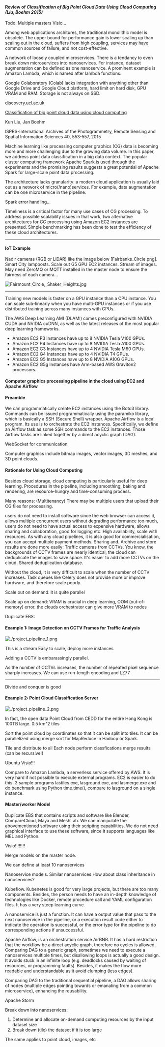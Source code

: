 #### Review of *Classification of Big Point Cloud Data Using Cloud Computing (Liu, Boehm 2015)*

Todo: Multiple masters Visio...

Among web applications architures, the traditional monolithic model is obsolete. The upper bound for performance gain is lower scaling up than scaling out in the cloud, suffers from high coupling, services may have common sources of failure, and not cost-effective.

A network of loosely coupled microservices. There is a tendancy to even break down microservices into nanoservices. For instance, dataset augmentation can be defined as one nanoservice. A prominent example is Amazon Lambda, which is named after lambda functions.



Google Colaboratory (Colab) lacks integration with anything other than Google Drive and Google Cloud platform, hard limit on hard disk, GPU VRAM and RAM. Storage is not always on SSD.

discovery.ucl.ac.uk

[Classification of big point cloud data using cloud computing](https://discovery.ucl.ac.uk/id/eprint/1471584/1/isprsarchives-XL-3-W3-553-2015.pdf)

Kun Liu, Jan Boehm

ISPRS-International Archives of the Photogrammetry, Remote Sensing and Spatial Information Sciences 40, 553-557, 2015

Machine learning like processing computer graphics (CG) data is becoming more and more challenging due to the growing data volume. In this paper, we address point data classification in a big data context. The popular cluster computing framework Apache Spark is used through the experiments and the promising results suggests a great potential of Apache Spark for large-scale point data processing.

The architecture lacks granularity: a modern cloud application is usually laid out as a network of micro(/nano)services. For example, data augmentation can be one microservice in the pipeline.

Spark error handling...

Timeliness is a critical factor for many use cases of CG processing.
To address possible scalability issues in that work, two alternative architectures for CG processing using Amazon EC2 instances are presented. Simple benchmarking has been done to test the efficiency of these cloud architectures.

-------------------------------------------------------------

#### IoT Example
Nadir cameras (RGB or LiDAR) like the image below [Fairbanks_Circle.png]. Smart City lampposts. Scale out G5 GPU EC2 instances. Stream of images. May need ZeroMQ or MQTT installed in the master node to ensure the fairness of each camera...

![Fairmount_Circle,_Shaker_Heights.jpg](Fairmount_Circle,_Shaker_Heights.jpg)

-------------------------------------------------------------
Training new models is faster on a GPU instance than a CPU instance. You can scale sub-linearly when you have multi-GPU instances or if you use distributed training across many instances with GPUs.

The AWS Deep Learning AMI (DLAMI) comes preconfigured with NVIDIA CUDA and NVIDIA cuDNN, as well as the latest releases of the most popular deep learning frameworks.
* Amazon EC2 P3 Instances have up to 8 NVIDIA Tesla V100 GPUs.
* Amazon EC2 P4 Instances have up to 8 NVIDIA Tesla A100 GPUs.
* Amazon EC2 G3 Instances have up to 4 NVIDIA Tesla M60 GPUs.
* Amazon EC2 G4 Instances have up to 4 NVIDIA T4 GPUs.
* Amazon EC2 G5 Instances have up to 8 NVIDIA A10G GPUs.
* Amazon EC2 G5g Instances have Arm-based AWS Graviton2 processors.

#### Computer graphics processing pipeline in the cloud using EC2 and Apache Airflow


#### Preamble
We can programmatically create EC2 instances using the Boto3 library. Commands can be issued programmatically using the paramiko library, which is basically a SSH (Secure Shell) wrapper.
Apache Airflow is a local program. Its use is to orchestrate the EC2 instances. Specifically, we define an Airflow task as some SSH commands to the EC2 instances. Those Airflow tasks are linked together by a direct acyclic graph (DAG).

WebSocket for communication

Computer graphics include bitmap images, vector images, 3D meshes, and 3D point clouds.

#### Rationale for Using Cloud Computing
Besides cloud storage, cloud computing is particularly useful for deep learning. Procedures in the pipeline, including smoothing, baking and rendering, are resource-hungry and time-consuming process.

Many reasons: 
(Multitenancy) There may be multiple users that upload their CG files for processing.

users do not need to install software since the web browser can access it, allows multiple concurrent users without degrading performance too much, users do not need to have actual access to expensive hardware, allows sharing and collaboration, good for logging etc. High availability, scale with resources. As with any cloud pipelines, it is also good for commercialisation, you can accept multiple payment methods.
Sharing and. Archive and store results are done more easily: Traffic cameras from CCTVs. You know, the backgrounds of CCTV frames are nearly identical, the cloud can deduplicate the images to save space. It's easier to add more CCTVs on the cloud. Shared deduplication database.

Without the cloud, it is very difficult to scale when the number of CCTV increases. Task queues like Celery does not provide more or improve hardware, and therefore scale poorly.

Scale out on demand: it is quite parallel

Scale up on demand: VRAM is crucial in deep learning, OOM (out-of-memory) error. the clouds orchestrator can give more VRAM to nodes

Duplicate EBS:

#### Example 1: Image Detection on CCTV Frames for Traffic Analysis
![./project_pipeline_1.png](./project_pipeline_1.png)

This is a stream
Easy to scale, deploy more instances

Adding a CCTV is embarassingly parallel.

As the number of CCTVs increases, the number of repeated pixel sequence sharply increases. We can use run-length encoding and LZ77.

-----------
Divide and conquer is good
#### Example 2: Point Cloud Classification Server
![./project_pipeline_2.png](./project_pipeline_2.png)

In fact, the open data Point Cloud from CEDD for the entire Hong Kong is 100TB large. 0.5 km^2 tiles

Sort the point cloud by coordinates so that it can be split into tiles. It can be parallelized using merge sort for MapReduce in Hadoop or Spark.

Tile and distribute to all
Each node perform classfications
merge results (can be recursive!)

Ubuntu Visio!!!

Compare to Amazon Lambda, a serverless service offered by AWS. It is very hard if not possible to execute external programs. EC2 is easier to do this. 3 sample programs lastiles.exe, lasground.exe, and lasmerge.exe
and do benchmark using Python time.time(), compare to lasground on a single instance.

#### Master/worker Model

Duplicate EBS that contains scripts and software like Blender, CompareCloud, Maya and MeshLab. We can manipulate the abovementioned software using their scripting capabilities. We do not need graphical interface to use these software, since it supports languages like MEL and Python.

Visio!!!!!!!!

Merge models on the master node.

We can define at least 10 nanoservices

Nanoservice models. Similar nanoservices
How about class inheritance in nanoservices?

Kubeflow. Kubenetes is good for very large projects, but there are too many components. Besides, the person needs to have an in-depth knowledge of technologies like Docker, remote procedure call and YAML configuration files. It has a very steep learning curve.

A nanoservice is just a function. It can have a output value that pass to the next nanoservice in the pipeline, or a execution result code either to indicate the operation is successful, or the error type for the pipeline to do corresponding actions if unsuccessful.

Apache Airflow, is an orchestration service AirBNB. It has a hard restriction that the workflow be a direct acyclic graph, therefore no cycles is allowed. Comparing DAG to a generic graph, sometimes we need to execute a nanoservices multiple times, but disallowing loops is actually a good design. It avoids stuck in an infinite loop (e.g. deadlocks caused by waiting of resources, or programming faults). Besides, it makes the flow more readable and understandable as it avoid clumping (less edges).

Comparing DAG to the traditional sequential pipeline, a DAG allows sharing of nodes (multiple edges pointing towards or emanating from a common microservice), enhancing the reusability.

Apache Storm

Break down into nanoservices:
1. Determine and allocate on-demand computing resources by the input dataset size
2. Break down (tile) the dataset if it is too large

The same applies to point cloud, images, etc

